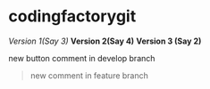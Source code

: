 # codingfactorygit
*Version 1(Say 3)*
**Version 2(Say 4)**
**Version 3 (Say 2)**

new button
comment in develop branch

> new comment in feature branch
